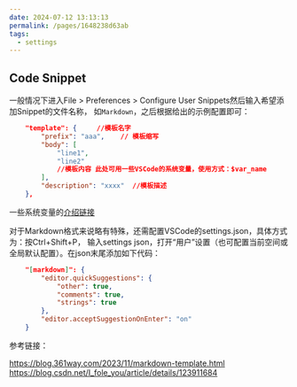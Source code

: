 ```yaml
---
date: 2024-07-12 13:13:13
permalink: /pages/1648238d63ab
tags: 
  - settings
---
```


## Code Snippet

一般情况下进入File > Preferences > Configure User Snippets然后输入希望添加Snippet的文件名称，
如`Markdown`，之后根据给出的示例配置即可：

```json
	"template": {     //模板名字
		"prefix": "aaa",    // 模板缩写
		"body": [      
			"line1",
            "line2"
			//模板内容 此处可用一些VSCode的系统变量，使用方式：$var_name
		],     
		"description": "xxxx"  //模板描述
	},
```

一些系统变量的[介绍链接](https://blog.csdn.net/hemlok/article/details/133632859)

对于Markdown格式来说略有特殊，还需配置VSCode的settings.json，具体方式为：按Ctrl+Shift+P，
输入settings json，打开“用户”设置（也可配置当前空间或全局默认配置）。在json末尾添加如下代码：

```json
    "[markdown]": {
        "editor.quickSuggestions": {
            "other": true,
            "comments": true,
            "strings": true
        },
        "editor.acceptSuggestionOnEnter": "on"
    }
```

参考链接：

<https://blog.361way.com/2023/11/markdown-template.html>
<https://blog.csdn.net/I_fole_you/article/details/123911684>
